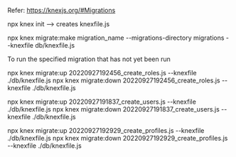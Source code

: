 Refer: https://knexjs.org/#Migrations

npx knex init --> creates knexfile.js

npx knex migrate:make migration_name --migrations-directory migrations --knexfile db/knexfile.js


To run the specified migration that has not yet been run

npx knex migrate:up 20220927192456_create_roles.js --knexfile ./db/knexfile.js
npx knex migrate:down 20220927192456_create_roles.js --knexfile ./db/knexfile.js

npx knex migrate:up 20220927191837_create_users.js --knexfile ./db/knexfile.js
npx knex migrate:down 20220927191837_create_users.js --knexfile ./db/knexfile.js

npx knex migrate:up 20220927192929_create_profiles.js --knexfile ./db/knexfile.js
npx knex migrate:down 20220927192929_create_profiles.js --knexfile ./db/knexfile.js